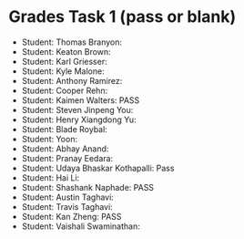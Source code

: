 # Grades Task 1 (pass or blank)

* Student: Thomas Branyon:
* Student: Keaton Brown:
* Student: Karl Griesser:
* Student: Kyle Malone:
* Student: Anthony Ramirez:
* Student: Cooper Rehn:
* Student: Kaimen Walters: PASS
* Student: Steven Jinpeng You:
* Student: Henry Xiangdong Yu:
* Student: Blade Roybal:
* Student: Yoon:
* Student: Abhay Anand:
* Student: Pranay Eedara:
* Student: Udaya Bhaskar Kothapalli: Pass
* Student: Hai Li:
* Student: Shashank Naphade: PASS
* Student: Austin Taghavi:
* Student: Travis Taghavi:
* Student: Kan Zheng: PASS
* Student: Vaishali Swaminathan:
